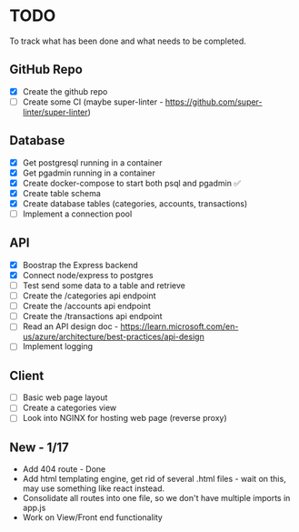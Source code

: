 # TODO

To track what has been done and what needs to be completed.

## GitHub Repo

- [X] Create the github repo
- [ ] Create some CI (maybe super-linter - https://github.com/super-linter/super-linter)

## Database

- [X] Get postgresql running in a container
- [X] Get pgadmin running in a container
- [X] Create docker-compose to start both psql and pgadmin ✅
- [x] Create table schema
- [x] Create database tables (categories, accounts, transactions)
- [ ] Implement a connection pool

## API

- [X] Boostrap the Express backend
- [x] Connect node/express to postgres
- [ ] Test send some data to a table and retrieve
- [ ] Create the /categories api endpoint
- [ ] Create the /accounts api endpoint
- [ ] Create the /transactions api endpoint
- [ ] Read an API design doc - https://learn.microsoft.com/en-us/azure/architecture/best-practices/api-design
- [ ] Implement logging

## Client

- [ ] Basic web page layout
- [ ] Create a categories view
- [ ] Look into NGINX for hosting web page (reverse proxy)

## New - 1/17

- Add 404 route - Done
- Add html templating engine, get rid of several .html files - wait on this, may use something like react instead.
- Consolidate all routes into one file, so we don't have multiple imports in app.js
- Work on View/Front end functionality